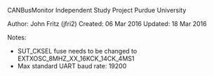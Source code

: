 CANBusMonitor
Independent Study Project
Purdue University

Author: John Fritz (jfri2)
Created: 06 Mar 2016
Updated: 18 Mar 2016

Notes: 
 - SUT_CKSEL fuse needs to be changed to EXTXOSC_8MHZ_XX_16KCK_14CK_4MS1
 - Max standard UART baud rate: 19200
